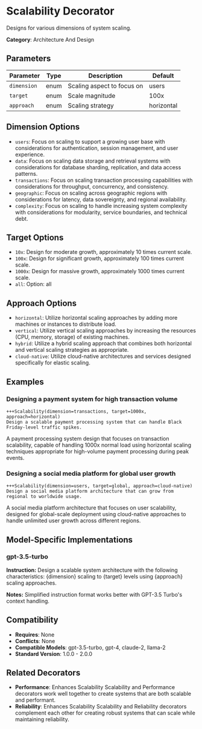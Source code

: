 # Scalability Decorator

Designs for various dimensions of system scaling.

**Category**: Architecture And Design

## Parameters

| Parameter | Type | Description | Default |
|-----------|------|-------------|--------|
| `dimension` | enum | Scaling aspect to focus on | users |
| `target` | enum | Scale magnitude | 100x |
| `approach` | enum | Scaling strategy | horizontal |

## Dimension Options

- `users`: Focus on scaling to support a growing user base with considerations for authentication, session management, and user experience.
- `data`: Focus on scaling data storage and retrieval systems with considerations for database sharding, replication, and data access patterns.
- `transactions`: Focus on scaling transaction processing capabilities with considerations for throughput, concurrency, and consistency.
- `geographic`: Focus on scaling across geographic regions with considerations for latency, data sovereignty, and regional availability.
- `complexity`: Focus on scaling to handle increasing system complexity with considerations for modularity, service boundaries, and technical debt.

## Target Options

- `10x`: Design for moderate growth, approximately 10 times current scale.
- `100x`: Design for significant growth, approximately 100 times current scale.
- `1000x`: Design for massive growth, approximately 1000 times current scale.
- `all`: Option: all

## Approach Options

- `horizontal`: Utilize horizontal scaling approaches by adding more machines or instances to distribute load.
- `vertical`: Utilize vertical scaling approaches by increasing the resources (CPU, memory, storage) of existing machines.
- `hybrid`: Utilize a hybrid scaling approach that combines both horizontal and vertical scaling strategies as appropriate.
- `cloud-native`: Utilize cloud-native architectures and services designed specifically for elastic scaling.

## Examples

### Designing a payment system for high transaction volume

```
+++Scalability(dimension=transactions, target=1000x, approach=horizontal)
Design a scalable payment processing system that can handle Black Friday-level traffic spikes.
```

A payment processing system design that focuses on transaction scalability, capable of handling 1000x normal load using horizontal scaling techniques appropriate for high-volume payment processing during peak events.

### Designing a social media platform for global user growth

```
+++Scalability(dimension=users, target=global, approach=cloud-native)
Design a social media platform architecture that can grow from regional to worldwide usage.
```

A social media platform architecture that focuses on user scalability, designed for global-scale deployment using cloud-native approaches to handle unlimited user growth across different regions.

## Model-Specific Implementations

### gpt-3.5-turbo

**Instruction:** Design a scalable system architecture with the following characteristics: {dimension} scaling to {target} levels using {approach} scaling approaches.

**Notes:** Simplified instruction format works better with GPT-3.5 Turbo's context handling.


## Compatibility

- **Requires**: None
- **Conflicts**: None
- **Compatible Models**: gpt-3.5-turbo, gpt-4, claude-2, llama-2
- **Standard Version**: 1.0.0 - 2.0.0

## Related Decorators

- **Performance**: Enhances Scalability Scalability and Performance decorators work well together to create systems that are both scalable and performant.
- **Reliability**: Enhances Scalability Scalability and Reliability decorators complement each other for creating robust systems that can scale while maintaining reliability.
